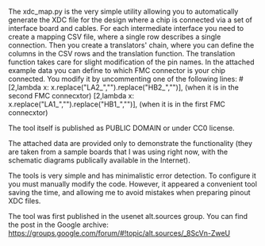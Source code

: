 The xdc_map.py is the very simple utility allowing you to automatically generate the XDC file for the design where a chip is connected via a set of interface board and cables.
For each intermediate interface you need to create a mapping CSV file, where a single row describes a single connection.
Then you create a translators' chain, where you can define the columns in the CSV rows and the translation function.
The translation function takes care for slight modification of the pin names.
In the attached example data you can define to which FMC connector is your chip connected. You modify it by uncommenting one of the following lines:
    #[2,lambda x: x.replace("LA2_","").replace("HB2_","")],
(when it is in the second FMC connecxtor)
    [2,lambda x: x.replace("LA1_","").replace("HB1_","")],
(when it is in the first FMC connecxtor)

The tool itself is published as PUBLIC DOMAIN or under CC0 license.

The attached data are provided only to demonstrate the functionality (they are taken from a sample boards that I was using right now, with the schematic diagrams publically available in the Internet).

The tools is very simple and has minimalistic error detection. To configure it you must manually modify the code. However, it appeared a convenient tool saving the time, and allowing me to avoid mistakes when preparing pinout XDC files.

The tool was first published in the usenet alt.sources group. You can find the post in the Google archive: https://groups.google.com/forum/#!topic/alt.sources/_8ScVn-ZweU
